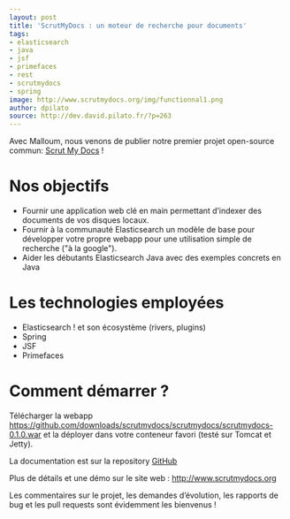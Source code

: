 ```yaml
---
layout: post
title: 'ScrutMyDocs : un moteur de recherche pour documents'
tags:
- elasticsearch
- java
- jsf
- primefaces
- rest
- scrutmydocs
- spring
image: http://www.scrutmydocs.org/img/functionnal1.png
author: dpilato
source: http://dev.david.pilato.fr/?p=263
---
```


Avec Malloum, nous venons de publier notre premier projet open-source commun: <a href="http://www.scrutmydocs.org">Scrut My Docs</a> !

<h1>Nos objectifs</h1>
<ul>
	<li>Fournir une application web clé en main permettant d’indexer des documents de vos disques locaux.</li>
	<li>Fournir à la communauté Elasticsearch un modèle de base pour développer votre propre webapp pour une utilisation simple de recherche ("à la google").</li>
	<li>Aider les débutants Elasticsearch Java avec des exemples concrets en Java</li>
</ul>
<h1>Les technologies employées</h1>
<ul>
	<li>Elasticsearch ! et son écosystème (rivers, plugins)</li>
	<li>Spring</li>
	<li>JSF</li>
	<li>Primefaces</li>
</ul>
<h1>Comment démarrer ?</h1>
Télécharger la webapp <a href="https://github.com/downloads/scrutmydocs/scrutmydocs/scrutmydocs-0.1.0.war">https://github.com/downloads/scrutmydocs/scrutmydocs/scrutmydocs-0.1.0.war</a> et la déployer dans votre conteneur favori (testé sur Tomcat et Jetty).

La documentation est sur la repository <a href="https://github.com/scrutmydocs/scrutmydocs">GitHub</a>

Plus de détails et une démo sur le site web : <a href="http://www.scrutmydocs.org">http://www.scrutmydocs.org</a>

Les commentaires sur le projet, les demandes d’évolution, les rapports de bug et les pull requests sont évidemment les bienvenus !
